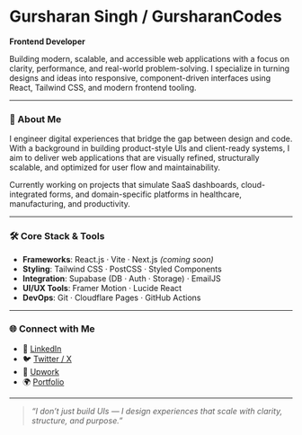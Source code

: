 # Gursharan Singh / GursharanCodes
**Frontend Developer**

Building modern, scalable, and accessible web applications with a focus on clarity, performance, and real-world problem-solving. I specialize in turning designs and ideas into responsive, component-driven interfaces using React, Tailwind CSS, and modern frontend tooling.

---

### 🧭 About Me  
I engineer digital experiences that bridge the gap between design and code. With a background in building product-style UIs and client-ready systems, I aim to deliver web applications that are visually refined, structurally scalable, and optimized for user flow and maintainability.

Currently working on projects that simulate SaaS dashboards, cloud-integrated forms, and domain-specific platforms in healthcare, manufacturing, and productivity.

---

### 🛠️ Core Stack & Tools  
- **Frameworks**: React.js · Vite · Next.js *(coming soon)*  
- **Styling**: Tailwind CSS · PostCSS · Styled Components  
- **Integration**: Supabase (DB · Auth · Storage) · EmailJS  
- **UI/UX Tools**: Framer Motion · Lucide React
- **DevOps**: Git · Cloudflare Pages · GitHub Actions  

---

### 🌐 Connect with Me  
- 🔗 [LinkedIn](https://linkedin.com/in/gursharancodes)
- 🐦 [Twitter / X](https://x.com/gursharancodes)   
- 💼 [Upwork](https://www.upwork.com/freelancers/~01ae92ef0fc20d6294)  
- 🌍 [Portfolio](https://gursharancodes.pages.dev)

---

> *“I don’t just build UIs — I design experiences that scale with clarity, structure, and purpose.”*
